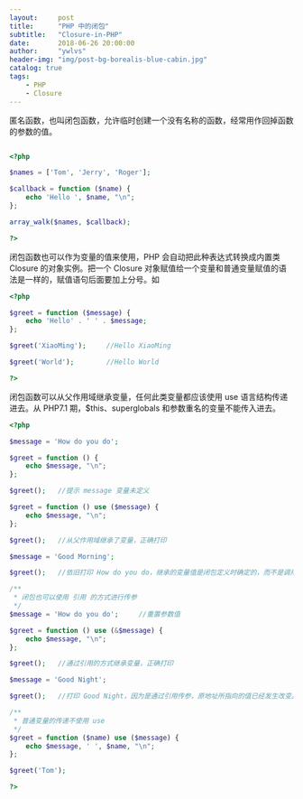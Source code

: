 ```yaml
---
layout:     post
title:      "PHP 中的闭包"
subtitle:   "Closure-in-PHP"
date:       2018-06-26 20:00:00
author:     "ywlvs"
header-img: "img/post-bg-borealis-blue-cabin.jpg"
catalog: true
tags:
    - PHP
    - Closure
---
```


匿名函数，也叫闭包函数，允许临时创建一个没有名称的函数，经常用作回掉函数的参数的值。

```php

<?php

$names = ['Tom', 'Jerry', 'Roger'];

$callback = function ($name) {
    echo 'Hello ', $name, "\n";
};

array_walk($names, $callback);

?>

```

闭包函数也可以作为变量的值来使用，PHP 会自动把此种表达式转换成内置类 Closure 的对象实例。把一个 Closure 对象赋值给一个变量和普通变量赋值的语法是一样的，赋值语句后面要加上分号。如

```php
<?php

$greet = function ($message) {
    echo 'Hello' . ' ' . $message; 
};

$greet('XiaoMing');     //Hello XiaoMing

$greet('World');        //Hello World

?>
```

闭包函数可以从父作用域继承变量，任何此类变量都应该使用 use 语言结构传递进去。从 PHP7.1 期，$this、superglobals 和参数重名的变量不能传入进去。

```php
<?php

$message = 'How do you do';

$greet = function () {
    echo $message, "\n";
};

$greet();   //提示 message 变量未定义

$greet = function () use ($message) {
    echo $message, "\n";
};

$greet();   //从父作用域继承了变量，正确打印

$message = 'Good Morning';

$greet();   //依旧打印 How do you do，继承的变量值是闭包定义时确定的，而不是调用时确定的。

/**
 * 闭包也可以使用 引用 的方式进行传参
 */
$message = 'How do you do';     //重置参数值

$greet = function () use (&$message) {
    echo $message, "\n";
};

$greet();   //通过引用的方式继承变量，正确打印

$message = 'Good Night';

$greet();   //打印 Good Night，因为是通过引用传参，原地址所指向的值已经发生改变。

/**
 * 普通变量的传递不使用 use
 */
$greet = function ($name) use ($message) {
    echo $message, ' ', $name, "\n";
};

$greet('Tom');

?>

```